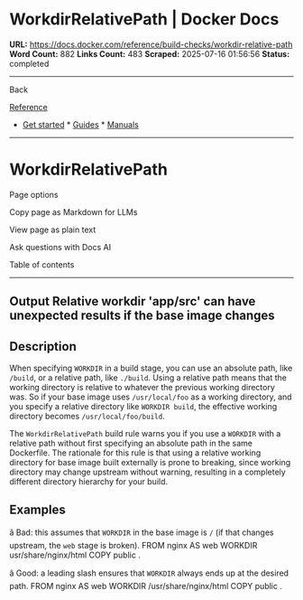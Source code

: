 # WorkdirRelativePath | Docker Docs

**URL:** https://docs.docker.com/reference/build-checks/workdir-relative-path
**Word Count:** 882
**Links Count:** 483
**Scraped:** 2025-07-16 01:56:56
**Status:** completed

---

Back

[Reference](https://docs.docker.com/reference/)

  * [Get started](https://docs.docker.com/get-started/)   * [Guides](https://docs.docker.com/guides/)   * [Manuals](https://docs.docker.com/manuals/)

* * *

# WorkdirRelativePath

Page options

Copy page as Markdown for LLMs

View page as plain text

Ask questions with Docs AI

Table of contents

* * *

## Output               Relative workdir 'app/src' can have unexpected results if the base image changes

## Description

When specifying `WORKDIR` in a build stage, you can use an absolute path, like `/build`, or a relative path, like `./build`. Using a relative path means that the working directory is relative to whatever the previous working directory was. So if your base image uses `/usr/local/foo` as a working directory, and you specify a relative directory like `WORKDIR build`, the effective working directory becomes `/usr/local/foo/build`.

The `WorkdirRelativePath` build rule warns you if you use a `WORKDIR` with a relative path without first specifying an absolute path in the same Dockerfile. The rationale for this rule is that using a relative working directory for base image built externally is prone to breaking, since working directory may change upstream without warning, resulting in a completely different directory hierarchy for your build.

## Examples

â Bad: this assumes that `WORKDIR` in the base image is `/` \(if that changes upstream, the `web` stage is broken\).               FROM nginx AS web     WORKDIR usr/share/nginx/html     COPY public .

â Good: a leading slash ensures that `WORKDIR` always ends up at the desired path.               FROM nginx AS web     WORKDIR /usr/share/nginx/html     COPY public .